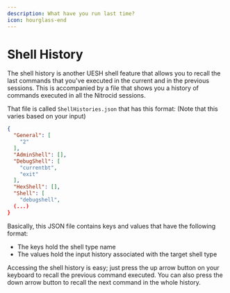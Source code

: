 ```yaml
---
description: What have you run last time?
icon: hourglass-end
---
```


# Shell History

The shell history is another UESH shell feature that allows you to recall the last commands that you've executed in the current and in the previous sessions. This is accompanied by a file that shows you a history of commands executed in all the Nitrocid sessions.

That file is called `ShellHistories.json` that has this format: (Note that this varies based on your input)

```json
{
  "General": [
    "2"
  ],
  "AdminShell": [],
  "DebugShell": [
    "currentbt",
    "exit"
  ],
  "HexShell": [],
  "Shell": [
    "debugshell",
  (...)
}
```

Basically, this JSON file contains keys and values that have the following format:

* The keys hold the shell type name
* The values hold the input history associated with the target shell type

Accessing the shell history is easy; just press the up arrow button on your keyboard to recall the previous command executed. You can also press the down arrow button to recall the next command in the whole history.
